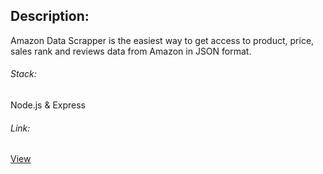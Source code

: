 ## Description:
Amazon Data Scrapper is the easiest way to get access to product, price, sales rank and reviews data from Amazon in JSON format.

###### Stack:
Node.js & Express

###### Link:
[View](https://zng-amazon-scrapper.herokuapp.com/)
